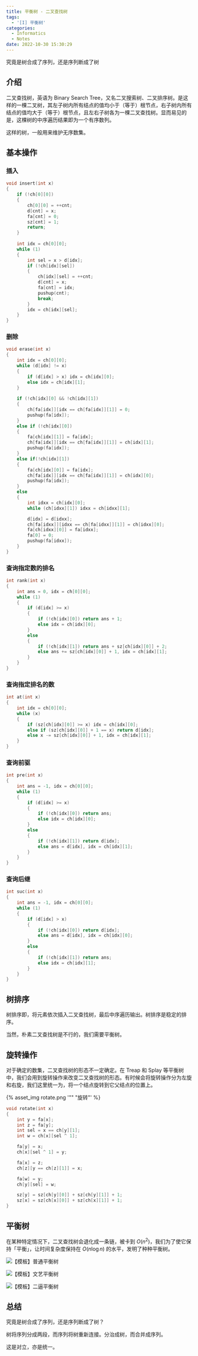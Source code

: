 ```yaml
---
title: 平衡树 - 二叉查找树
tags:
  - '[I] 平衡树'
categories:
  - Informatics
  - Notes
date: 2022-10-30 15:30:29
---
```



究竟是树合成了序列，还是序列断成了树

<!--more-->

## 介绍

二叉查找树，英语为 Binary Search Tree，又名二叉搜索树、二叉排序树。是这样的一棵二叉树，其左子树内所有结点的值均小于（等于）根节点，右子树内所有结点的值均大于（等于）根节点，且左右子树各为一棵二叉查找树。显而易见的是，这棵树的中序遍历结果即为一个有序数列。

这样的树，一般用来维护无序数集。

## 基本操作

### 插入

```cpp
void insert(int x)
{
    if (!ch[0][0])
    {
        ch[0][0] = ++cnt;
        d[cnt] = x;
        fa[cnt] = 0;
        sz[cnt] = 1;
        return;
    }
    
    int idx = ch[0][0];
    while (1)
    {
        int sel = x > d[idx];
        if (!ch[idx][sel])
        {
            ch[idx][sel] = ++cnt;
            d[cnt] = x;
            fa[cnt] = idx;
            pushup(cnt);
            break;
        }
        idx = ch[idx][sel];
    }
}
```

### 删除

```cpp
void erase(int x)
{
    int idx = ch[0][0];
    while (d[idx] != x)
    {
        if (d[idx] > x) idx = ch[idx][0];
        else idx = ch[idx][1];
    }
    
    if (!ch[idx][0] && !ch[idx][1])
    {
        ch[fa[idx]][idx == ch[fa[idx]][1]] = 0;
        pushup(fa[idx]);
    }
    else if (!ch[idx][0])
    {
        fa[ch[idx][1]] = fa[idx];
        ch[fa[idx]][idx == ch[fa[idx]][1]] = ch[idx][1];
        pushup(fa[idx]);
    }
    else if(!ch[idx][1])
    {
        fa[ch[idx][0]] = fa[idx];
        ch[fa[idx]][idx == ch[fa[idx]][1]] = ch[idx][0];
        pushup(fa[idx]);
    }
    else
    {
        int idxx = ch[idx][0];
        while (ch[idxx][1]) idxx = ch[idxx][1];

        d[idx] = d[idxx];
        ch[fa[idxx]][idxx == ch[fa[idxx]][1]] = ch[idxx][0];
        fa[ch[idxx][0]] = fa[idxx];
        fa[0] = 0;
        pushup(fa[idxx]);
    }
}
```

### 查询指定数的排名

```cpp
int rank(int x)
{
    int ans = 0, idx = ch[0][0];
    while (1)
    {
        if (d[idx] >= x)
        {
            if (!ch[idx][0]) return ans + 1;
            else idx = ch[idx][0];
        }
        else
        {
            if (!ch[idx][1]) return ans + sz[ch[idx][0]] + 2;
            else ans += sz[ch[idx][0]] + 1, idx = ch[idx][1];
        }
    }
}
```

### 查询指定排名的数

```cpp
int at(int x)
{
    int idx = ch[0][0];
    while (x)
    {
        if (sz[ch[idx][0]] >= x) idx = ch[idx][0];
        else if (sz[ch[idx][0]] + 1 == x) return d[idx];
        else x -= sz[ch[idx][0]] + 1, idx = ch[idx][1];
    }
}
```

### 查询前驱

```cpp
int pre(int x)
{
    int ans = -1, idx = ch[0][0];
    while (1)
    {
        if (d[idx] >= x)
        {
            if (!ch[idx][0]) return ans;
            else idx = ch[idx][0];
        }
        else
        {
            if (!ch[idx][1]) return d[idx];
            else ans = d[idx], idx = ch[idx][1];
        }
    }
}
```

### 查询后继

```cpp
int suc(int x)
{
    int ans = -1, idx = ch[0][0];
    while (1)
    {
        if (d[idx] > x)
        {
            if (!ch[idx][0]) return d[idx];
            else ans = d[idx], idx = ch[idx][0];
        }
        else
        {
            if (!ch[idx][1]) return ans;
            else idx = ch[idx][1];
        }
    }
}
```

## 树排序

树排序即，将元素依次插入二叉查找树，最后中序遍历输出。树排序是稳定的排序。

当然，朴素二叉查找树是不行的，我们需要平衡树。

## 旋转操作

对于确定的数集，二叉查找树的形态不一定确定。在 Treap 和 Splay 等平衡树中，我们会用到旋转操作来改变二叉查找树的形态。有时候会将旋转操作分为左旋和右旋，我们这里统一为，将一个结点旋转到它父结点的位置上。

{% asset_img rotate.png '"" "旋转"' %}

```cpp
void rotate(int x)
{
    int y = fa[x];
    int z = fa[y];
    int sel = x == ch[y][1];
    int w = ch[x][sel ^ 1];

    fa[y] = x;
    ch[x][sel ^ 1] = y;

    fa[x] = z;
    ch[z][y == ch[z][1]] = x;

    fa[w] = y;
    ch[y][sel] = w;

    sz[y] = sz[ch[y][0]] + sz[ch[y][1]] + 1;
    sz[x] = sz[ch[x][0]] + sz[ch[x][1]] + 1;
}
```

## 平衡树

在某种特定情况下，二叉查找树会退化成一条链，被卡到 $O(n^2)$，我们为了使它保持「平衡」，让时间复杂度保持在 $O(n\log n)$ 的水平，发明了种种平衡树。

![【模板】普通平衡树](https://loj.ac/p/104)

![【模板】文艺平衡树](https://loj.ac/p/105)

![【模板】二逼平衡树](https://loj.ac/p/106)

## 总结

究竟是树合成了序列，还是序列断成了树？

树将序列分成两段，而序列将树重新连接。分治成树，而合并成序列。

这是对立，亦是统一。
